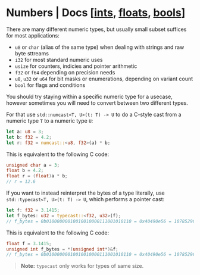 # Numbers | Docs [[ints](../lang/primitives/integers.md), [floats](../lang/primitives/floats.md), [bools](../lang/primitives/bool.md)]
There are many different numeric types, but usually small subset suffices for most applications:
- `u8` or `char` (alias of the same type) when dealing with strings and raw byte sttreams
- `i32` for most standard numeric uses
- `usize` for counters, indicies and pointer arithmetic
- `f32` or `f64` depending on precision needs
- `u8`, `u32` or `u64` for bit masks or enumerations, depending on variant count
- `bool` for flags and conditions

You should try staying within a specific numeric type for a usecase, however sometimes you will need to convert between two different types.

For that use `std::numcast<T, U>(t: T) -> U` to do a C-style cast from a numeric type `T` to a numeric type `U`:

```rs
let a: u8 = 3;
let b: f32 = 4.2;
let r: f32 = numcast::<u8, f32>(a) * b;
```

This is equivalent to the following C code:

```c
unsigned char a = 3;
float b = 4.2;
float r = (float)a * b;
// r = 12.6
```

If you want to instead reinterpret the bytes of a type literally, use `std::typecast<T, U>(t: T) -> U`, which performs a pointer cast:

```rs
let f: f32 = 3.1415;
let f_bytes: u32 = typecast::<f32, u32>(f);
// f_bytes = 0b01000000010010010000111001010110 = 0x40490e56 = 1078529622
```

This is equivalent to the following C code:

```c
float f = 3.1415;
unsigned int f_bytes = *(unsigned int*)&f;
// f_bytes = 0b01000000010010010000111001010110 = 0x40490e56 = 1078529622
```

>**Note:** `typecast` only works for types of same size.